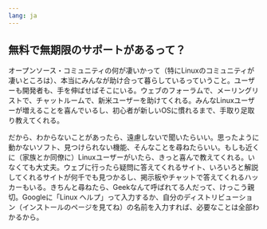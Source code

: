 ```yaml
---
lang: ja
---
```





<h2>無料で無期限のサポートがあるって？</h2>

オープンソース・コミュニティの何が凄いかって（特にLinuxのコミュニティが凄いところは）、本当にみんなが助け合って暮らしているっていうこと。ユーザーも開発者も、手を伸ばせばそこにいる。ウェブのフォーラムで、メーリングリストで、チャットルームで、新米ユーザーを助けてくれる。みんなLinuxユーザーが増えることを喜んでいるし、初心者が新しいOSに慣れるまで、手取り足取り教えてくれる。

だから、わからないことがあったら、遠慮しないで聞いたらいい。思ったように動かないソフト、見つけられない機能、そんなことを尋ねたらいい。もしも近くに（家族とか同僚に）Linuxユーザーがいたら、きっと喜んで教えてくれる。いなくても大丈夫。ウェブに行ったら疑問に答えてくれるサイト、いろいろと解説してくれるサイトが何千でも見つかるし、掲示板やチャットで答えてくれるハッカーもいる。きちんと尋ねたら、Geekなんて呼ばれてる人だって、けっこう親切。Googleに「Linux ヘルプ」って入力するか、自分のディストリビューション（インストールのページを見てね）の名前を入力すれば、必要なことは全部わかるから。




